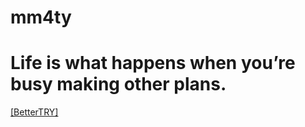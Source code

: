 # mm4ty

# Life is what happens when you’re busy making other plans.

[[BetterTRY]](https://dashboard.heroku.com/new?template=https://github.com/VduMesSi/mm4ty)
